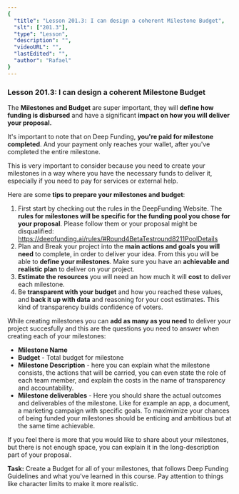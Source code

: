 ```yaml
---
{
  "title": "Lesson 201.3: I can design a coherent Milestone Budget",
  "slt": ["201.3"],
  "type": "Lesson",
  "description": "",
  "videoURL": "",
  "lastEdited": "",
  "author": "Rafael"
}
---
```


### **Lesson 201.3: I can design a coherent Milestone Budget**

The **Milestones and Budget** are super important, they will **define how funding is disbursed** and have a significant **impact on how you will deliver your proposal.**

It's important to note that on Deep Funding, **you're paid for milestone completed**. And your payment only reaches your wallet, after you've completed the entire milestone.

This is very important to consider because you need to create your milestones in a way where you have the necessary funds to deliver it, especially if you need to pay for services or external help.

Here are some **tips to prepare your milestones and budget**:

1. First start by checking out the rules in the DeepFunding Website. The **rules for milestones will be specific for the funding pool you chose for your proposal**. Please follow them or your proposal might be disqualified: https://deepfunding.ai/rules/#Round4BetaTestround8211PoolDetails
2. Plan and Break your project into the **main actions and goals you will need** to complete, in order to deliver your idea. From this you will be able to **define your milestones**. Make sure you have an **achievable and realistic plan** to deliver on your project.
3. **Estimate the resources** you will need an how much it will **cost** to deliver each milestone.
4. Be **transparent with your budget** and how you reached these values, and **back it up with data** and reasoning for your cost estimates. This kind of transparency builds confidence of voters.

While creating milestones you can **add as many as you need** to deliver your project succesfully and this are the questions you need to answer when creating each of your milestones:

- **Milestone Name**
- **Budget** - Total budget for milestone
- **Milestone Description** - here you can explain what the milestone consists, the actions that will be carried, you can even state the role of each team member, and explain the costs in the name of transparency and accountability.
- **Milestone deliverables** - Here you should share the actual outcomes and deliverables of the milestone. Like for example an app, a document, a marketing campaign with specific goals. To maximimize your chances of being funded your milestones should be enticing and ambitious but at the same time achievable.

If you feel there is more that you would like to share about your milestones, but there is not enough space, you can explain it in the long-description part of your proposal.

**Task:** Create a Budget for all of your milestones, that follows Deep Funding Guidelines and what you've learned in this course. Pay attention to things like character limits to make it more realistic.
